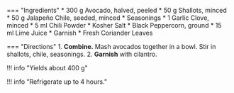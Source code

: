 === "Ingredients"
    * 300 g Avocado, halved, peeled
    * 50 g Shallots, minced
    * 50 g Jalapeño Chile, seeded, minced
    * Seasonings
        * 1 Garlic Clove, minced
        * 5 ml Chili Powder
        * Kosher Salt
        * Black Peppercorn, ground
        * 15 ml Lime Juice
    * Garnish
        * Fresh Coriander Leaves

=== "Directions"
    1. **Combine.** Mash avocados together in a bowl. Stir in shallots, chile, seasonings.
    2. **Garnish** with cilantro.

!!! info "Yields about 400 g"

!!! info "Refrigerate up to 4 hours."

[^1]: {{ cite.bittman_how_to_cook_everything }} Accessed June 2020.
